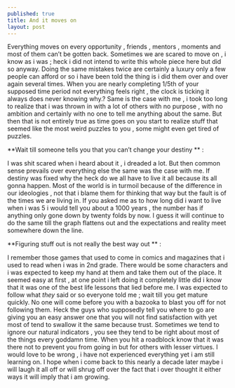 ```yaml
---
published: true
title: And it moves on 
layout: post
---
```

Everything moves on  every opportunity ,  friends , mentors , moments and most of them can’t be gotten back. Sometimes we are scared to move on , i know as i was ; heck i did not intend to write this whole piece here but did so anyway. Doing the same mistakes twice are certainly a luxury only a few people can afford or so i have been told the thing is i did them over and over again several times. When you are nearly completing 1/5th of your supposed time period not everything feels right , the clock is ticking it always does never knowing why.? Same is the case with me , i took too long to realize that i was thrown in with a lot of others with no purpose , with no ambition and certainly with no one to tell me anything about the same. But then that is not entirely true as time goes on you start to realize stuff that seemed like the most weird puzzles to you , some might even get tired of puzzles.

**Wait till someone  tells you that you can’t change your destiny ** :

I was shit scared when i heard about it , i dreaded a lot. But then common sense prevails over everything else the same was the case with me. If destiny was fixed why the heck do we all have to live it all because its all gonna happen. Most of the world is in turmoil because of the difference in our ideologies , not that i blame them for thinking that way but the fault is of the times we are living in. If you asked me as to how long did i want to live when i was 5 i would tell you about a 1000 years , the number has if anything only gone down by twenty folds by now. I guess it will continue to do the same till the graph flattens out and the expectations and reality meet somewhere down the line.

 

**Figuring stuff out is not really the best way out ** : 

I remember those games that used to come in comics and magazines that i used to read when i was in 2nd grade. There would be some characters and i was expected to keep my hand at them and take them out of the place. It seemed easy at first , at one point i left doing it completely little did i know that it was one of the best life lessons that lied before me. I was expected to follow what *they* said or so everyone told me ; wait till you get mature quickly.  No one will come before you with a bazooka to blast you off for not following them. Heck the guys who supposedly tell you where to go are giving you an easy answer one that you will not find satisfaction with yet most of tend to swallow it the same because trust. Sometimes we tend to ignore our natural indicators , you see they tend to be right about most of the things every goddamn time. When you hit a roadblock know that it was there not to prevent you from going in but for others with lesser virtues. I would love to be wrong , i have not experienced everything yet i am still learning on. I hope when i come back to this nearly a decade later maybe i will laugh it all off or will shrug off over the fact that i over thought it either ways it will imply that i am growing.